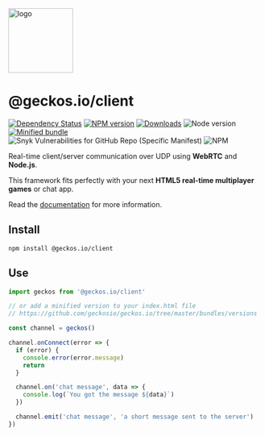 <a href="http://geckos.io">
<img src="https://github.com/geckosio/geckos.io/raw/master/readme/logo-256.png" alt="logo" width="128">
</a>

# @geckos.io/client

[![Dependency Status](https://david-dm.org/geckosio/geckos.io/status.svg?path=packages/client&style=flat-square)](https://david-dm.org/geckosio/geckos.io?path=packages%2Fclient)
[![NPM version](https://img.shields.io/npm/v/@geckos.io/client.svg?style=flat-square)](https://www.npmjs.com/package/@geckos.io/client)
[![Downloads](https://img.shields.io/npm/dm/@geckos.io/client.svg?style=flat-square)](https://www.npmjs.com/package/@geckos.io/client)
![Node version](https://img.shields.io/node/v/@geckos.io/client.svg?style=flat-square)
[![Minified bundle](https://img.shields.io/github/size/geckosio/geckos.io/bundles/latest/geckos.io-client.latest.min.js.svg?label=minified%20bundle&style=flat-square)](https://github.com/geckosio/geckos.io/tree/master/bundles)
![Snyk Vulnerabilities for GitHub Repo (Specific Manifest)](https://img.shields.io/snyk/vulnerabilities/github/geckosio/geckos.io/packages/client/package.json.svg?style=flat-square)
![NPM](https://img.shields.io/npm/l/@geckos.io/client.svg?style=flat-square)

Real-time client/server communication over UDP using **WebRTC** and **Node.js**.

This framework fits perfectly with your next **HTML5 real-time multiplayer games** or chat app.

Read the [documentation](https://github.com/geckosio/geckos.io) for more information.

## Install

```console
npm install @geckos.io/client
```

## Use

```js
import geckos from '@geckos.io/client'

// or add a minified version to your index.html file
// https://github.com/geckosio/geckos.io/tree/master/bundles/versions

const channel = geckos()

channel.onConnect(error => {
  if (error) {
    console.error(error.message)
    return
  }

  channel.on('chat message', data => {
    console.log(`You got the message ${data}`)
  })

  channel.emit('chat message', 'a short message sent to the server')
})
```

